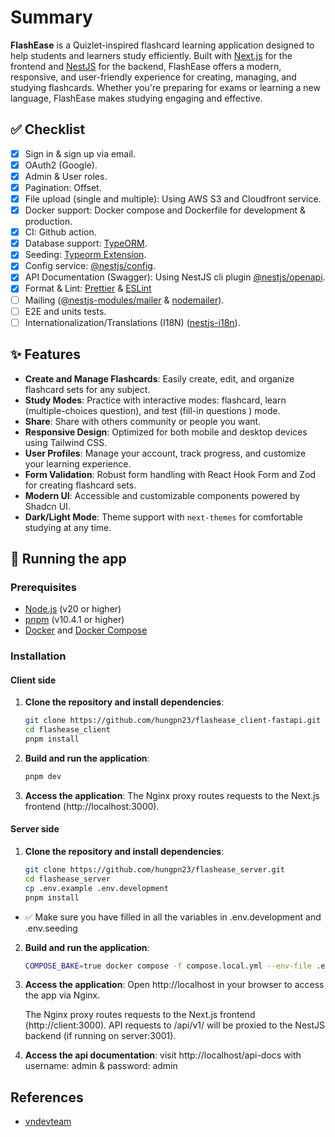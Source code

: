 # Summary

**FlashEase** is a Quizlet-inspired flashcard learning application designed to help students and learners study efficiently. Built with [Next.js](https://nextjs.org/) for the frontend and [NestJS](https://nestjs.com/) for the backend, FlashEase offers a modern, responsive, and user-friendly experience for creating, managing, and studying flashcards. Whether you're preparing for exams or learning a new language, FlashEase makes studying engaging and effective.

## ✅ Checklist

- [x] Sign in & sign up via email.
- [x] OAuth2 (Google).
- [x] Admin & User roles.
- [x] Pagination: Offset.
- [x] File upload (single and multiple): Using AWS S3 and Cloudfront service.
- [x] Docker support: Docker compose and Dockerfile for development & production.
- [x] CI: Github action.
- [x] Database support: [TypeORM](https://www.npmjs.com/package/typeorm).
- [x] Seeding: [Typeorm Extension](https://www.npmjs.com/package/typeorm-extension).
- [x] Config service: [@nestjs/config](https://docs.nestjs.com/techniques/configuration).
- [x] API Documentation (Swagger): Using NestJS cli plugin [@nestjs/openapi](https://docs.nestjs.com/openapi/cli-plugin).
- [x] Format & Lint: [Prettier](https://www.npmjs.com/package/prettier) & [ESLint](https://www.npmjs.com/package/eslint)
- [ ] Mailing ([@nestjs-modules/mailer](https://www.npmjs.com/package/@nestjs-modules/mailer) & [nodemailer](https://www.npmjs.com/package/nodemailer)).
- [ ] E2E and units tests.
- [ ] Internationalization/Translations (I18N) ([nestjs-i18n](https://www.npmjs.com/package/nestjs-i18n)).

## ✨ Features

- **Create and Manage Flashcards**: Easily create, edit, and organize flashcard sets for any subject.
- **Study Modes**: Practice with interactive modes: flashcard, learn (multiple-choices question), and test (fill-in questions
  ) mode.
- **Share**: Share with others community or people you want.
- **Responsive Design**: Optimized for both mobile and desktop devices using Tailwind CSS.
- **User Profiles**: Manage your account, track progress, and customize your learning experience.
- **Form Validation**: Robust form handling with React Hook Form and Zod for creating flashcard sets.
- **Modern UI**: Accessible and customizable components powered by Shadcn UI.
- **Dark/Light Mode**: Theme support with `next-themes` for comfortable studying at any time.

## 🚀 Running the app

### Prerequisites

- [Node.js](https://nodejs.org/) (v20 or higher)
- [pnpm](https://pnpm.io/) (v10.4.1 or higher)
- [Docker](https://www.docker.com/) and [Docker Compose](https://docs.docker.com/compose/)

### Installation

#### Client side

1. **Clone the repository and install dependencies**:

   ```bash
   git clone https://github.com/hungpn23/flashease_client-fastapi.git
   cd flashease_client
   pnpm install
   ```

2. **Build and run the application**:

   ```bash
   pnpm dev
   ```

3. **Access the application**:
   The Nginx proxy routes requests to the Next.js frontend (http://localhost:3000).

#### Server side

1. **Clone the repository and install dependencies**:

   ```bash
   git clone https://github.com/hungpn23/flashease_server.git
   cd flashease_server
   cp .env.example .env.development
   pnpm install
   ```

- ✅ Make sure you have filled in all the variables in .env.development and .env.seeding

2. **Build and run the application**:

   ```bash
   COMPOSE_BAKE=true docker compose -f compose.local.yml --env-file .env.development up -d --build
   ```

3. **Access the application**:
   Open http://localhost in your browser to access the app via Nginx.

   The Nginx proxy routes requests to the Next.js frontend (http://client:3000).
   API requests to /api/v1/ will be proxied to the NestJS backend (if running on server:3001).

4. **Access the api documentation**:
   visit http://localhost/api-docs with username: admin & password: admin

## References

- [vndevteam](https://github.com/vndevteam/nestjs-boilerplate)
